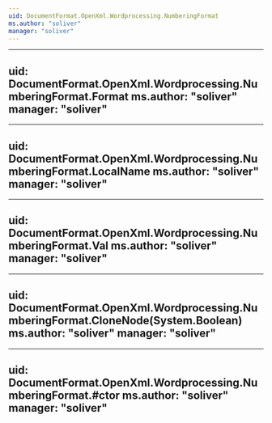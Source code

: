 ```yaml
---
uid: DocumentFormat.OpenXml.Wordprocessing.NumberingFormat
ms.author: "soliver"
manager: "soliver"
---
```


---
uid: DocumentFormat.OpenXml.Wordprocessing.NumberingFormat.Format
ms.author: "soliver"
manager: "soliver"
---

---
uid: DocumentFormat.OpenXml.Wordprocessing.NumberingFormat.LocalName
ms.author: "soliver"
manager: "soliver"
---

---
uid: DocumentFormat.OpenXml.Wordprocessing.NumberingFormat.Val
ms.author: "soliver"
manager: "soliver"
---

---
uid: DocumentFormat.OpenXml.Wordprocessing.NumberingFormat.CloneNode(System.Boolean)
ms.author: "soliver"
manager: "soliver"
---

---
uid: DocumentFormat.OpenXml.Wordprocessing.NumberingFormat.#ctor
ms.author: "soliver"
manager: "soliver"
---
